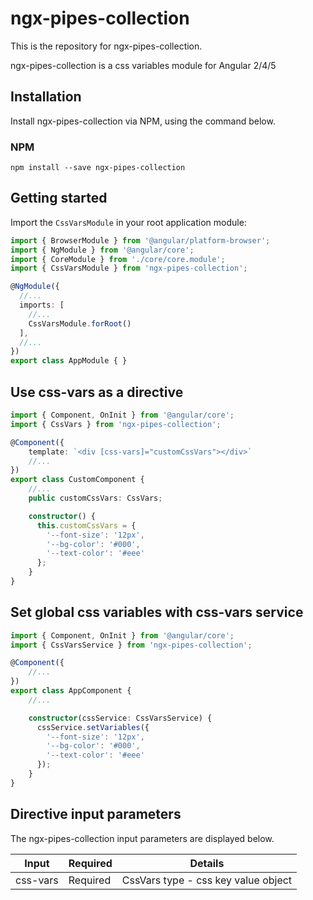 # ngx-pipes-collection
This is the repository for ngx-pipes-collection.

ngx-pipes-collection is a css variables module for Angular 2/4/5

## Installation
Install ngx-pipes-collection via NPM, using the command below.

### NPM
```shell
npm install --save ngx-pipes-collection
```

## Getting started
Import the `CssVarsModule` in your root application module:

```typescript
import { BrowserModule } from '@angular/platform-browser';
import { NgModule } from '@angular/core';
import { CoreModule } from './core/core.module';
import { CssVarsModule } from 'ngx-pipes-collection';

@NgModule({
  //...
  imports: [
    //...
    CssVarsModule.forRoot()
  ],
  //...
})
export class AppModule { }
```

## Use css-vars as a directive 

```typescript
import { Component, OnInit } from '@angular/core';
import { CssVars } from 'ngx-pipes-collection';

@Component({
    template: `<div [css-vars]="customCssVars"></div>`
    //...
})
export class CustomComponent {
    //...
    public customCssVars: CssVars;

    constructor() {
      this.customCssVars = {
        '--font-size': '12px',
        '--bg-color': '#000',
        '--text-color': '#eee'
      };
    }
}
```

## Set global css variables with css-vars service 

```typescript
import { Component, OnInit } from '@angular/core';
import { CssVarsService } from 'ngx-pipes-collection';

@Component({
    //...
})
export class AppComponent {
    //...

    constructor(cssService: CssVarsService) {
      cssService.setVariables({
        '--font-size': '12px',
        '--bg-color': '#000',
        '--text-color': '#eee'
      });
    }
}
```

## Directive input parameters
The ngx-pipes-collection input parameters are displayed below.

| Input | Required | Details |
| ---- | ---- | ---- |
| css-vars | Required | CssVars type - css key value object  |
